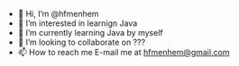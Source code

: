 - 👋 Hi, I’m @hfmenhem
- 👀 I’m interested in learnign Java
- 🌱 I’m currently learning Java by myself
- 💞️ I’m looking to collaborate on ???
- 📫 How to reach me E-mail me at hfmenhem@gmail.com

<!---
hfmenhem/hfmenhem is a ✨ special ✨ repository because its `README.md` (this file) appears on your GitHub profile.
You can click the Preview link to take a look at your changes.
--->
